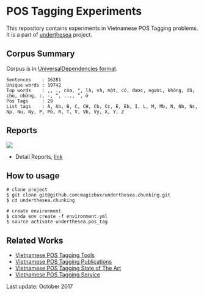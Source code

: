 # POS Tagging Experiments

This repository contains experiments in Vietnamese POS Tagging problems. It is a part of [underthesea](https://github.com/magizbox/underthesea) project.

## Corpus Summary 

Corpus is in [UniversalDependencies format](https://github.com/UniversalDependencies/UD_Vietnamese).

```
Sentences    : 16281
Unique words : 19742
Top words    : ,, ., của, ", là, và, một, có, được, người, không, đã, cho, những, :, -, “, ..., ”, ở
Pos Tags     : 29
List tags    : A, Ab, B, C, CH, Cb, Cc, E, Eb, I, L, M, Mb, N, Nb, Nc, Np, Nu, Ny, P, Pb, R, T, V, Vb, Vy, X, Y, Z
```
## Reports

![](https://img.shields.io/badge/accuracy-92.3%25-red.svg)

* Detail Reports, [link](https://docs.google.com/spreadsheets/d/12bqhU5NS9rxM9kY2pBjRSB6Av_XsoOonHEqiv-lDKZw/edit?usp=sharing)

## How to usage

```
# clone project
$ git clone git@github.com:magizbox/underthesea.chunking.git
$ cd underthesea.chunking

# create environment
$ conda env create -f environment.yml
$ source activate underthesea.pos_tag
```

## Related Works

* [Vietnamese POS Tagging Tools](https://github.com/magizbox/underthesea/wiki/Vietnamese-NLP-Tools#part-of-speech-tagging)
* [Vietnamese POS Tagging Publications](https://github.com/magizbox/underthesea/wiki/Vietnamese-NLP-Publications#part-of-speech-tagging)
* [Vietnamese POS Tagging State of The Art](https://github.com/magizbox/underthesea/wiki/Vietnamese-NLP-SOTA#part-of-speech-tagging)
* [Vietnamese POS Tagging Service](https://github.com/magizbox/underthesea/wiki/Vietnamese-NLP-Services#part-of-speech-tagging)

Last update: October 2017
